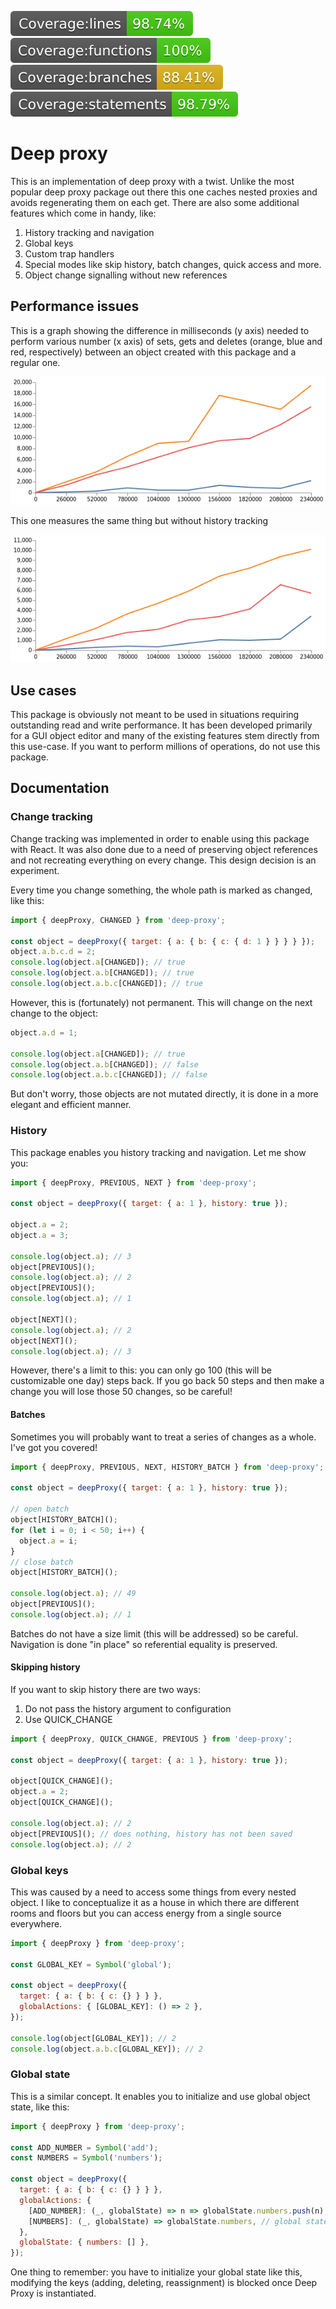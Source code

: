 ![coverage lines](coverage/badge-lines.svg 'Coverage lines') ![coverage functions](coverage/badge-functions.svg 'Coverage functions') ![coverage branches](coverage/badge-branches.svg 'Coverage branches') ![coverage statements](coverage/badge-statements.svg 'Coverage statements')

# Deep proxy

This is an implementation of deep proxy with a twist. Unlike the most popular deep proxy package out there this one caches nested proxies and avoids regenerating them on each get. There are also some additional features which come in handy, like:

1. History tracking and navigation
1. Global keys
1. Custom trap handlers
1. Special modes like skip history, batch changes, quick access and more.
1. Object change signalling without new references

## Performance issues

This is a graph showing the difference in milliseconds (y axis) needed to perform various number (x axis) of sets, gets and deletes (orange, blue and red, respectively) between an object created with this package and a regular one.

![withHistory](performance-history-no-deletion.png 'With History')

This one measures the same thing but without history tracking

![withoutHistory](performance-no-history-no-deletion.png 'Without History')

## Use cases

This package is obviously not meant to be used in situations requiring outstanding read and write performance. It has been developed primarily for a GUI object editor and many of the existing features stem directly from this use-case. If you want to perform millions of operations, do not use this package.

## Documentation

### Change tracking

Change tracking was implemented in order to enable using this package with React. It was also done due to a need of preserving object references and not recreating everything on every change. This design decision is an experiment.

Every time you change something, the whole path is marked as changed, like this:

```javascript
import { deepProxy, CHANGED } from 'deep-proxy';

const object = deepProxy({ target: { a: { b: { c: { d: 1 } } } } });
object.a.b.c.d = 2;
console.log(object.a[CHANGED]); // true
console.log(object.a.b[CHANGED]); // true
console.log(object.a.b.c[CHANGED]); // true
```

However, this is (fortunately) not permanent. This will change on the next change to the object:

```javascript
object.a.d = 1;

console.log(object.a[CHANGED]); // true
console.log(object.a.b[CHANGED]); // false
console.log(object.a.b.c[CHANGED]); // false
```

But don't worry, those objects are not mutated directly, it is done in a more elegant and efficient manner.

### History

This package enables you history tracking and navigation. Let me show you:

```javascript
import { deepProxy, PREVIOUS, NEXT } from 'deep-proxy';

const object = deepProxy({ target: { a: 1 }, history: true });

object.a = 2;
object.a = 3;

console.log(object.a); // 3
object[PREVIOUS]();
console.log(object.a); // 2
object[PREVIOUS]();
console.log(object.a); // 1

object[NEXT]();
console.log(object.a); // 2
object[NEXT]();
console.log(object.a); // 3
```

However, there's a limit to this: you can only go 100 (this will be customizable one day) steps back. If you go back 50 steps and then make a change you will lose those 50 changes, so be careful!

#### Batches

Sometimes you will probably want to treat a series of changes as a whole. I've got you covered!

```javascript
import { deepProxy, PREVIOUS, NEXT, HISTORY_BATCH } from 'deep-proxy';

const object = deepProxy({ target: { a: 1 }, history: true });

// open batch
object[HISTORY_BATCH]();
for (let i = 0; i < 50; i++) {
  object.a = i;
}
// close batch
object[HISTORY_BATCH]();

console.log(object.a); // 49
object[PREVIOUS]();
console.log(object.a); // 1
```

Batches do not have a size limit (this will be addressed) so be careful. Navigation is done "in place" so referential equality is preserved.

#### Skipping history

If you want to skip history there are two ways:

1. Do not pass the history argument to configuration
1. Use QUICK_CHANGE

```javascript
import { deepProxy, QUICK_CHANGE, PREVIOUS } from 'deep-proxy';

const object = deepProxy({ target: { a: 1 }, history: true });

object[QUICK_CHANGE]();
object.a = 2;
object[QUICK_CHANGE]();

console.log(object.a); // 2
object[PREVIOUS](); // does nothing, history has not been saved
console.log(object.a); // 2
```

### Global keys

This was caused by a need to access some things from every nested object. I like to conceptualize it as a house in which there are different rooms and floors but you can access energy from a single source everywhere.

```javascript
import { deepProxy } from 'deep-proxy';

const GLOBAL_KEY = Symbol('global');

const object = deepProxy({
  target: { a: { b: { c: {} } } },
  globalActions: { [GLOBAL_KEY]: () => 2 },
});

console.log(object[GLOBAL_KEY]); // 2
console.log(object.a.b.c[GLOBAL_KEY]); // 2
```

### Global state

This is a similar concept. It enables you to initialize and use global object state, like this:

```javascript
import { deepProxy } from 'deep-proxy';

const ADD_NUMBER = Symbol('add');
const NUMBERS = Symbol('numbers');

const object = deepProxy({
  target: { a: { b: { c: {} } } },
  globalActions: {
    [ADD_NUMBER]: (_, globalState) => n => globalState.numbers.push(n),
    [NUMBERS]: (_, globalState) => globalState.numbers, // global state is internal and cannot be accessed from the outside. You have to define your interface
  },
  globalState: { numbers: [] },
});
```

One thing to remember: you have to initialize your global state like this, modifying the keys (adding, deleting, reassignment) is blocked once Deep Proxy is instantiated.

